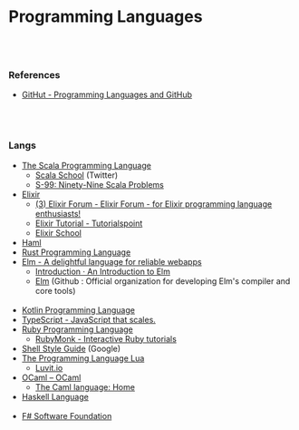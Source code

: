 Programming Languages
==========


 <br/><br/>


### References
- [GitHut - Programming Languages and GitHub](https://githut.info/)


 <br/><br/>


### Langs
- [The Scala Programming Language](https://www.scala-lang.org/)
    - [Scala School](https://twitter.github.io/scala_school/) (Twitter)
    - [S-99: Ninety-Nine Scala Problems](http://aperiodic.net/phil/scala/s-99/)
- [Elixir](https://elixir-lang.org/)
    - [(3) Elixir Forum - Elixir Forum - for Elixir programming language enthusiasts!](https://elixirforum.com/)
    - [Elixir Tutorial - Tutorialspoint](https://www.tutorialspoint.com/elixir/index.htm)
    - [Elixir School](https://elixirschool.com/en/)
- [Haml](http://haml.info/)
- [Rust Programming Language](https://www.rust-lang.org/)
- [Elm - A delightful language for reliable webapps](https://elm-lang.org/)
    - [Introduction · An Introduction to Elm](https://guide.elm-lang.org/)
    - [Elm](https://github.com/elm) (Github : Official organization for developing Elm's compiler and core tools)  <br/><br/>
- [Kotlin Programming Language](https://kotlinlang.org/)
- [TypeScript - JavaScript that scales.](https://www.typescriptlang.org/)
- [Ruby Programming Language](https://www.ruby-lang.org/en/)
    - [RubyMonk - Interactive Ruby tutorials](https://rubymonk.com/)
- [Shell Style Guide](https://google.github.io/styleguide/shell.xml) (Google)
- [The Programming Language Lua](http://www.lua.org/)
    - [Luvit.io](https://luvit.io/)
- [OCaml – OCaml](https://ocaml.org/)
    - [The Caml language: Home](https://caml.inria.fr/)
- [Haskell Language](https://facebook.github.io)  <br/><br/>
- [F# Software Foundation](https://fsharp.org/)
    